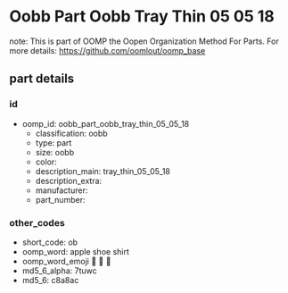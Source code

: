 # Oobb Part Oobb Tray Thin 05 05 18  

note: This is part of OOMP the Oopen Organization Method For Parts. For more details: https://github.com/oomlout/oomp_base

##  part details





### id
* oomp_id: oobb_part_oobb_tray_thin_05_05_18
  * classification: oobb
  * type: part
  * size: oobb
  * color: 
  * description_main: tray_thin_05_05_18
  * description_extra: 
  * manufacturer: 
  * part_number: 

### other_codes
* short_code: ob
* oomp_word: apple shoe shirt
* oomp_word_emoji :apple: :shoe: :shirt:
* md5_6_alpha: 7tuwc
* md5_6: c8a8ac